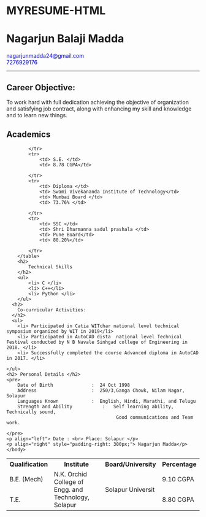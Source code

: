 # MYRESUME-HTML
<!DOCTYPE html>
<html>
    <head>
        <title> RESUME </title>
        <link rel="stylesheet" href="resume.css"/>
    </head>
    <body>
        <h1> Nagarjun Balaji Madda</h1>
        <p style="color: blue;">
            nagarjunmadda24@gmail.com </br>
            7276929176
        </p><hr>
        <h2> Career Objective: </h2>
        <P>
            To work hard with full dedication achieving the objective of organization and satisfying job contract, along with enhancing my skill and knowledge and to learn new things.
        </P>
        <h2> Academics </h2>
        <table>
            <tr>
                <th>Qualification </th>
                <th> Institute</th>
                <th> Board/University</th>
                <th>Percentage </th>
            </tr> 
            <tr>
                <td> B.E. (Mech)</td>
                <td rowspan="3"> N.K. Orchid College of Engg. and Technology, Solapur</td>
                <td rowspan="3"> Solapur Universit </td>
                <td> 9.10 CGPA</td>
            </tr>  
            <tr>
                <td> T.E. </td>
                <td> 8.80 CGPA</td>
                
            </tr>
            <tr>
                <td> S.E. </td>
                <td> 8.78 CGPA</td>
                
            </tr>
            <tr>
                <td> Diploma </td>
                <td> Swami Vivekananda Institute of Technology</td>
                <td> Mumbai Board </td>
                <td> 73.76% </td>
                
            </tr>
            <tr>
                <td> SSC </td>
                <td> Shri Dharmanna sadul prashala </td>
                <td> Pune Board</td>
                <td> 80.20%</td>
                
            </tr>
        </table>
        <h2>
            Technical Skills
        </h2>
        <ul>
            <li> C </li>
            <li> C++</li>
            <li> Python </li>
        </ul>
      <h2>
        Co-curricular Activities:
      </h2>
      <ul>
        <li> Participated in Catia WITchar national level technical symposium organized by WIT in 2019</li>
        <li> Participated in AutoCAD dista  national level Technical Festival conducted by N B Navale Sinhgad college of Engineering in 2018. </li>
        <li> Successfully completed the course Advanced diploma in AutoCAD in 2017. </li>
           
    </ul>
    <h2> Personal Details </h2>
    <pre>
        Date of Birth		       :  24 Oct 1998
        Address		               :  250/3,Ganga Chowk, Nilam Nagar, Solapur
        Languages Known 	       :  English, Hindi, Marathi, and Telugu
        Strength and Ability           :   Self learning ability, Technically sound, 
                                            Good communications and Team work.  

    </pre>
    <p align="left"> Date : <br> Place:	Solapur </p>
    <p align="right" style="padding-right: 300px;"> Nagarjun Madda</p>
    </body>
</html>

